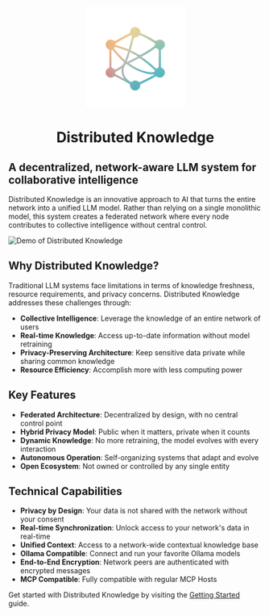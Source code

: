 <!--# Distributed Knowledge-->

<div align="center">
  <img src="./assets/dk_logo.png" alt="Distributed Knowledge Logo" style="width: 200px;"/>
    <h1> Distributed Knowledge</h1>
</div>

## A decentralized, network-aware LLM system for collaborative intelligence

Distributed Knowledge is an innovative approach to AI that turns the entire network into a unified LLM model. Rather than relying on a single monolithic model, this system creates a federated network where every node contributes to collective intelligence without central control.

<img src="../../assets/demo.gif" alt="Demo of Distributed Knowledge" />

## Why Distributed Knowledge?

Traditional LLM systems face limitations in terms of knowledge freshness, resource requirements, and privacy concerns. Distributed Knowledge addresses these challenges through:

- **Collective Intelligence**: Leverage the knowledge of an entire network of users
- **Real-time Knowledge**: Access up-to-date information without model retraining
- **Privacy-Preserving Architecture**: Keep sensitive data private while sharing common knowledge
- **Resource Efficiency**: Accomplish more with less computing power

## Key Features

- **Federated Architecture**: Decentralized by design, with no central control point
- **Hybrid Privacy Model**: Public when it matters, private when it counts
- **Dynamic Knowledge**: No more retraining, the model evolves with every interaction
- **Autonomous Operation**: Self-organizing systems that adapt and evolve
- **Open Ecosystem**: Not owned or controlled by any single entity

## Technical Capabilities

- **Privacy by Design**: Your data is not shared with the network without your consent
- **Real-time Synchronization**: Unlock access to your network's data in real-time
- **Unified Context**: Access to a network-wide contextual knowledge base
- **Ollama Compatible**: Connect and run your favorite Ollama models
- **End-to-End Encryption**: Network peers are authenticated with encrypted messages
- **MCP Compatible**: Fully compatible with regular MCP Hosts

Get started with Distributed Knowledge by visiting the [Getting Started](home/getting_started.md) guide.
